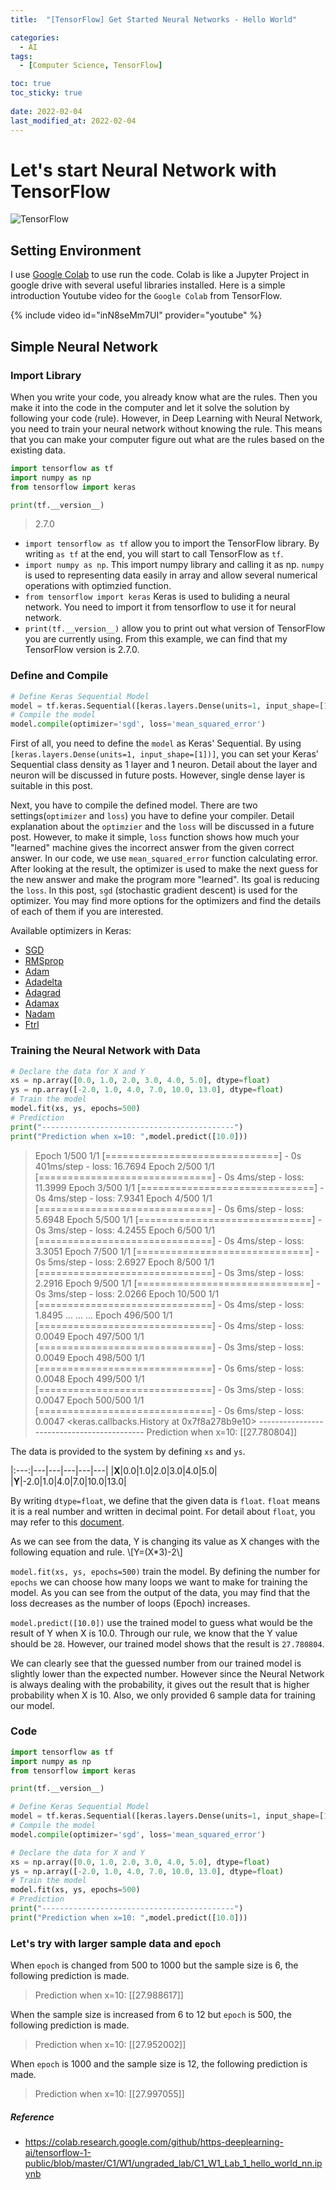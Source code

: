 ```yaml
---
title:  "[TensorFlow] Get Started Neural Networks - Hello World"

categories:
  - AI
tags:
  - [Computer Science, TensorFlow]

toc: true
toc_sticky: true
 
date: 2022-02-04
last_modified_at: 2022-02-04
---
```

# Let's start Neural Network with TensorFlow

![TensorFlow](https://user-images.githubusercontent.com/79438062/152563680-7f2416b6-b4b0-4f9a-965a-e074b9c3f115.jpg)

## Setting Environment

I use [Google Colab](https://colab.research.google.com/) to use run the code. Colab is like a Jupyter Project in google drive with several useful libraries installed. Here is a simple introduction Youtube video for the `Google Colab` from TensorFlow.

{% include video id="inN8seMm7UI" provider="youtube" %}

## Simple Neural Network

### Import Library

When you write your code, you already know what are the rules. Then you make it into the code in the computer and let it solve the solution by following your code (rule). However, in Deep Learning with Neural Network, you need to train your neural network without knowing the rule. This means that you can make your computer figure out what are the rules based on the existing data.

```python
import tensorflow as tf
import numpy as np
from tensorflow import keras

print(tf.__version__)
```

> 2.7.0

- `import tensorflow as tf` allow you to import the TensorFlow library. By writing `as tf` at the end, you will start to call TensorFlow as `tf`.
- `import numpy as np`. This import numpy library and calling it as np. `numpy` is used to representing data easily in array and allow several numerical operations with optimzied function.
- `from tensorflow import keras` Keras is used to buliding a neural network. You need to import it from tensorflow to use it for neural network.
- `print(tf.__version__)` allow you to print out what version of TensorFlow you are currently using. From this example, we can find that my TensorFlow version is 2.7.0.

### Define and Compile

```python
# Define Keras Sequential Model
model = tf.keras.Sequential([keras.layers.Dense(units=1, input_shape=[1])])
# Compile the model
model.compile(optimizer='sgd', loss='mean_squared_error')
```

First of all, you need to define the `model` as Keras' Sequential. By using `[keras.layers.Dense(units=1, input_shape=[1])]`, you can set your Keras' Sequential class density as 1 layer and 1 neuron. Detail about the layer and neuron will be discussed in future posts. However, single dense layer is suitable in this post.

Next, you have to compile the defined model. There are two settings(`optimizer` and `loss`) you have to define your compiler. Detail explanation about the `optimzier` and the `loss` will be discussed in a future post. However, to make it simple, `loss` function shows how much your "learned" machine gives the incorrect answer from the given correct answer. In our code, we use `mean_squared_error` function calculating error. After looking at the result, the optimizer is used to make the next guess for the new answer and make the program more "learned". Its goal is reducing the `loss`. In this post, `sgd` (stochastic gradient descent) is used for the optimizer. You may find more options for the optimizers and find the details of each of them if you are interested.

Available optimizers in Keras:
- [SGD](https://keras.io/api/optimizers/#:~:text=Available%20optimizers-,SGD,-RMSprop)
- [RMSprop](https://keras.io/api/optimizers/#:~:text=SGD-,RMSprop,-Adam)
- [Adam](https://keras.io/api/optimizers/#:~:text=RMSprop-,Adam,-Adadelta)
- [Adadelta](https://keras.io/api/optimizers/#:~:text=Adam-,Adadelta,-Adagrad)
- [Adagrad](https://keras.io/api/optimizers/#:~:text=Adadelta-,Adagrad,-Adamax)
- [Adamax](https://keras.io/api/optimizers/#:~:text=Adagrad-,Adamax,-Nadam)
- [Nadam](https://keras.io/api/optimizers/#:~:text=Adamax-,Nadam,-Ftrl)
- [Ftrl](https://keras.io/api/optimizers/#:~:text=Nadam-,Ftrl,-Core%20Optimizer%20API)

### Training the Neural Network with Data

```python
# Declare the data for X and Y
xs = np.array([0.0, 1.0, 2.0, 3.0, 4.0, 5.0], dtype=float)
ys = np.array([-2.0, 1.0, 4.0, 7.0, 10.0, 13.0], dtype=float)
# Train the model
model.fit(xs, ys, epochs=500)
# Prediction
print("-------------------------------------------")
print("Prediction when x=10: ",model.predict([10.0]))
```

> Epoch 1/500
1/1 [==============================] - 0s 401ms/step - loss: 16.7694
Epoch 2/500
1/1 [==============================] - 0s 4ms/step - loss: 11.3999
Epoch 3/500
1/1 [==============================] - 0s 4ms/step - loss: 7.9341
Epoch 4/500
1/1 [==============================] - 0s 6ms/step - loss: 5.6948
Epoch 5/500
1/1 [==============================] - 0s 3ms/step - loss: 4.2455
Epoch 6/500
1/1 [==============================] - 0s 4ms/step - loss: 3.3051
Epoch 7/500
1/1 [==============================] - 0s 5ms/step - loss: 2.6927
Epoch 8/500
1/1 [==============================] - 0s 3ms/step - loss: 2.2916
Epoch 9/500
1/1 [==============================] - 0s 3ms/step - loss: 2.0266
Epoch 10/500
1/1 [==============================] - 0s 4ms/step - loss: 1.8495
...
...
...
Epoch 496/500
1/1 [==============================] - 0s 4ms/step - loss: 0.0049
Epoch 497/500
1/1 [==============================] - 0s 3ms/step - loss: 0.0049
Epoch 498/500
1/1 [==============================] - 0s 6ms/step - loss: 0.0048
Epoch 499/500
1/1 [==============================] - 0s 3ms/step - loss: 0.0047
Epoch 500/500
1/1 [==============================] - 0s 6ms/step - loss: 0.0047
<keras.callbacks.History at 0x7f8a278b9e10>
\-------------------------------------------
Prediction when x=10:  [[27.780804]]

The data is provided to the system by defining `xs` and `ys`.

|:---:|---|---|---|---|---|
|**X**|0.0|1.0|2.0|3.0|4.0|5.0|
|**Y**|-2.0|1.0|4.0|7.0|10.0|13.0|

By writing `dtype=float`, we define that the given data is `float`. `float` means it is a real number and written in decimal point. For detail about `float`, you may refer to this [document](https://www.geeksforgeeks.org/python-float-type-and-its-methods/).

As we can see from the data, Y is changing its value as X changes with the following equation and rule.
\\[Y=(X*3)-2\\]

`model.fit(xs, ys, epochs=500)` train the model. By defining the number for `epochs` we can choose how many loops we want to make for training the model. As you can see from the output of the data, you may find that the loss decreases as the number of loops (Epoch) increases.

`model.predict([10.0])` use the trained model to guess what would be the result of Y when X is 10.0. Through our rule, we know that the Y value should be `28`. However, our trained model shows that the result is `27.780804`.

We can clearly see that the guessed number from our trained model is slightly lower than the expected number. However since the Neural Network is always dealing with the probability, it gives out the result that is higher probability when X is 10. Also, we only provided 6 sample data for training our model.

### Code
```python
import tensorflow as tf
import numpy as np
from tensorflow import keras

print(tf.__version__)

# Define Keras Sequential Model
model = tf.keras.Sequential([keras.layers.Dense(units=1, input_shape=[1])])
# Compile the model
model.compile(optimizer='sgd', loss='mean_squared_error')

# Declare the data for X and Y
xs = np.array([0.0, 1.0, 2.0, 3.0, 4.0, 5.0], dtype=float)
ys = np.array([-2.0, 1.0, 4.0, 7.0, 10.0, 13.0], dtype=float)
# Train the model
model.fit(xs, ys, epochs=500)
# Prediction
print("-------------------------------------------")
print("Prediction when x=10: ",model.predict([10.0]))
```

### Let's try with larger sample data and `epoch`

When `epoch` is changed from 500 to 1000 but the sample size is 6, the following prediction is made.
> Prediction when x=10:  [[27.988617]]

When the sample size is increased from 6 to 12 but `epoch` is 500, the following prediction is made.
> Prediction when x=10:  [[27.952002]]

When `epoch` is 1000 and the sample size is 12, the following prediction is made.
> Prediction when x=10:  [[27.997055]]

##### Reference
* https://colab.research.google.com/github/https-deeplearning-ai/tensorflow-1-public/blob/master/C1/W1/ungraded_lab/C1_W1_Lab_1_hello_world_nn.ipynb